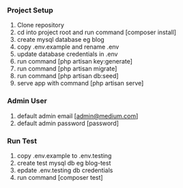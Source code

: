 ### Project Setup
1. Clone repository
2. cd into project root and run command [composer install]
3. create mysql database eg blog
4. copy .env.example and rename .env
4. update database credentials in .env
5. run command [php artisan key:generate]
6. run command [php artisan migrate]
7. run command [php artisan db:seed]
8. serve app with command [php artisan serve]

### Admin User
1. default admin email [admin@medium.com]
2. default admin password [password] 

### Run Test
1. copy .env.example to .env.testing
2. create test mysql db eg blog-test
3. epdate .env.testing db credentials
4. run command [composer test]
